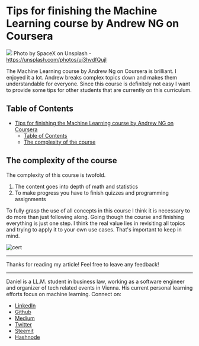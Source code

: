 # Tips for finishing the Machine Learning course by Andrew NG on Coursera

[<img src="https://images.unsplash.com/photo-1516849841032-87cbac4d88f7?ixlib=rb-0.3.5&ixid=eyJhcHBfaWQiOjEyMDd9&s=15be9f9073988c075caa018991009b74&auto=format&fit=crop&w=2250&q=80">](
https://unsplash.com/photos/uj3hvdfQujI)
Photo by SpaceX on Unsplash - https://unsplash.com/photos/uj3hvdfQujI

The Machine Learning course by Andrew Ng on Coursera is brilliant. I enjoyed it a lot. Andrew breaks complex topics down and makes them understandable for everyone. Since this course is definitely not easy I want to provide some tips for other students that are currently on this curriculum.


## Table of Contents

<!-- TOC -->

- [Tips for finishing the Machine Learning course by Andrew NG on Coursera](#tips-for-finishing-the-machine-learning-course-by-andrew-ng-on-coursera)
  - [Table of Contents](#table-of-contents)
  - [The complexity of the course](#the-complexity-of-the-course)

<!-- /TOC -->

## The complexity of the course

The complexity of this course is twofold. 
1. The content goes into depth of math and statistics
2. To make progress you have to finish quizzes and programming assignments

To fully grasp the use of all concepts in this course I think it is necessary to do more than just following along. Going though the course and finishing everything is just one step. I think the real value lies in revisiting all topics and trying to apply it to your own use cases. That's important to keep in mind.



![cert](https://image-private.slidesharecdn.com/c9f62da7-bb74-4ae4-8522-b6571c84100d-180210115146/95/slide-1-638.jpg?hdnea=acl=/c9f62da7-bb74-4ae4-8522-b6571c84100d-180210115146/95/slide-1-638.jpg*~exp=1518279796~hmac=76aa8caad0237ba52c43c2cd8480f7d75bffec5a903a6e44a1b421cc625f25e0&cb=1518263514)

---

Thanks for reading my article! Feel free to leave any feedback! 

---

Daniel is a LL.M. student in business law, working as a software engineer and organizer of tech related events in Vienna. 
His current personal learning efforts focus on machine learning. Connect on:
- [LinkedIn](https://www.linkedin.com/in/createdd) 
- [Github](https://github.com/DDCreationStudios)
- [Medium](https://medium.com/@ddcreationstudi)
- [Twitter](https://twitter.com/DDCreationStudi)
- [Steemit](https://steemit.com/@createdd)
- [Hashnode](https://hashnode.com/@DDCreationStudio)

<!-- Written by Daniel Deutsch (deudan1010@gmail.com) -->